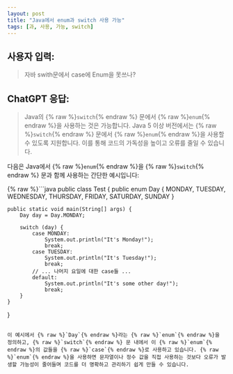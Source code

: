```yaml
---
layout: post
title: "Java에서 enum과 switch 사용 가능"
tags: [과, 사용, 가능, switch]
---
```


## 사용자 입력:
> 자바 swith문에서 case에 Enum을 못쓰나?

## ChatGPT 응답:
> Java의 {% raw %}`switch`{% endraw %} 문에서 {% raw %}`enum`{% endraw %}을 사용하는 것은 가능합니다. Java 5 이상 버전에서는 {% raw %}`switch`{% endraw %} 문에서 {% raw %}`enum`{% endraw %}을 사용할 수 있도록 지원합니다. 이를 통해 코드의 가독성을 높이고 오류를 줄일 수 있습니다.

다음은 Java에서 {% raw %}`enum`{% endraw %}을 {% raw %}`switch`{% endraw %} 문과 함께 사용하는 간단한 예시입니다:

{% raw %}```java
public class Test {
    public enum Day {
        MONDAY, TUESDAY, WEDNESDAY, THURSDAY, FRIDAY, SATURDAY, SUNDAY
    }

    public static void main(String[] args) {
        Day day = Day.MONDAY;

        switch (day) {
            case MONDAY:
                System.out.println("It's Monday!");
                break;
            case TUESDAY:
                System.out.println("It's Tuesday!");
                break;
            // ... 나머지 요일에 대한 case들 ...
            default:
                System.out.println("It's some other day!");
                break;
        }
    }
}
```{% endraw %}

이 예시에서 {% raw %}`Day`{% endraw %}라는 {% raw %}`enum`{% endraw %}을 정의하고, {% raw %}`switch`{% endraw %} 문 내에서 이 {% raw %}`enum`{% endraw %}의 값들을 {% raw %}`case`{% endraw %}로 사용하고 있습니다. {% raw %}`enum`{% endraw %}을 사용하면 문자열이나 정수 값을 직접 사용하는 것보다 오류가 발생할 가능성이 줄어들며 코드를 더 명확하고 관리하기 쉽게 만들 수 있습니다.

